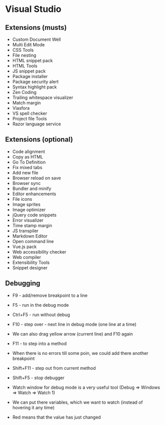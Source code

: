 # Visual Studio
## Extensions (musts)
- Custom Document Well
- Multi Edit Mode
- CSS Tools
- File nesting
- HTML snippet pack
- HTML Tools
- JS snippet pack
- Package installer
- Package security alert
- Syntax highlight pack
- Zen Coding
- Trailing whitespace visualizer
- Match margin
- Viasfora
- VS spell checker
- Project file Tools
- Razor language service

## Extensions (optional)
- Code alignment
- Copy as HTML
- Go To Definition
- Fix mixed tabs
- Add new file
- Browser reload on save
- Browser sync
- Bundler and minify
- Editor enhancements
- File icons
- Image sprites
- Image optimizer
- jQuery code snippets
- Error visualizer
- Time stamp margin
- JS transpiler
- Markdown Editor
- Open command line
- Vue.js pack
- Web accessibility checker
- Web compiler
- Extensibility Tools
- Snippet designer

## Debugging
- F9 - add/remove breakpoint to a line
- F5 - run in the debug mode
- Ctrl+F5 - run without debug
- F10 - step over - next line in debug mode (one line at a time)
- We can also drag yellow arrow (current line) and F10 again
- F11 - to step into a method
- When there is no errors till some poin, we could add there another breakpoint
- Shift+F11 - step out from current method
- Shift+F5 - stop debugger

- Watch window for debug mode is a very useful tool (Debug => Windows => Watch => Watch 1)
- We can put there variables, which we want to watch (instead of hovering it any time)
- Red means that the value has just changed
